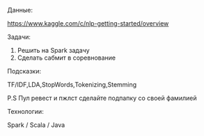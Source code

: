 Данные:

https://www.kaggle.com/c/nlp-getting-started/overview

Задачи:

1) Решить на Spark задачу
2) Сделать сабмит в соревнование

Подсказки:

TF/IDF,LDA,StopWords,Tokenizing,Stemming


P.S Пул ревест и пжлст сделайте подпапку со своей фамилией 

Технологии:

Spark / Scala / Java